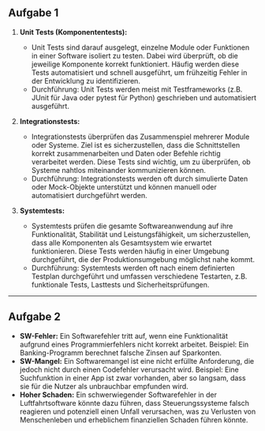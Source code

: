 ## Aufgabe 1

1. **Unit Tests (Komponententests):**
   - Unit Tests sind darauf ausgelegt, einzelne Module oder Funktionen in einer Software isoliert zu testen. Dabei wird überprüft, ob die jeweilige Komponente korrekt funktioniert. Häufig werden diese Tests automatisiert und schnell ausgeführt, um frühzeitig Fehler in der Entwicklung zu identifizieren.
   - Durchführung: Unit Tests werden meist mit Testframeworks (z.B. JUnit für Java oder pytest für Python) geschrieben und automatisiert ausgeführt.

2. **Integrationstests:**
   - Integrationstests überprüfen das Zusammenspiel mehrerer Module oder Systeme. Ziel ist es sicherzustellen, dass die Schnittstellen korrekt zusammenarbeiten und Daten oder Befehle richtig verarbeitet werden. Diese Tests sind wichtig, um zu überprüfen, ob Systeme nahtlos miteinander kommunizieren können.
   - Durchführung: Integrationstests werden oft durch simulierte Daten oder Mock-Objekte unterstützt und können manuell oder automatisiert durchgeführt werden.

3. **Systemtests:**
   - Systemtests prüfen die gesamte Softwareanwendung auf ihre Funktionalität, Stabilität und Leistungsfähigkeit, um sicherzustellen, dass alle Komponenten als Gesamtsystem wie erwartet funktionieren. Diese Tests werden häufig in einer Umgebung durchgeführt, die der Produktionsumgebung möglichst nahe kommt.
   - Durchführung: Systemtests werden oft nach einem definierten Testplan durchgeführt und umfassen verschiedene Testarten, z.B. funktionale Tests, Lasttests und Sicherheitsprüfungen.

---

## Aufgabe 2

- **SW-Fehler:** Ein Softwarefehler tritt auf, wenn eine Funktionalität aufgrund eines Programmierfehlers nicht korrekt arbeitet. Beispiel: Ein Banking-Programm berechnet falsche Zinsen auf Sparkonten.
- **SW-Mangel:** Ein Softwaremangel ist eine nicht erfüllte Anforderung, die jedoch nicht durch einen Codefehler verursacht wird. Beispiel: Eine Suchfunktion in einer App ist zwar vorhanden, aber so langsam, dass sie für die Nutzer als unbrauchbar empfunden wird.
- **Hoher Schaden:** Ein schwerwiegender Softwarefehler in der Luftfahrtsoftware könnte dazu führen, dass Steuerungssysteme falsch reagieren und potenziell einen Unfall verursachen, was zu Verlusten von Menschenleben und erheblichem finanziellen Schaden führen könnte.
